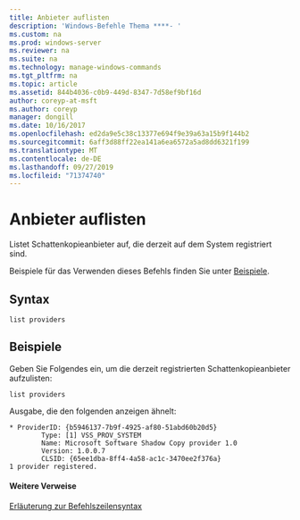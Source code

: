 ```yaml
---
title: Anbieter auflisten
description: 'Windows-Befehle Thema ****- '
ms.custom: na
ms.prod: windows-server
ms.reviewer: na
ms.suite: na
ms.technology: manage-windows-commands
ms.tgt_pltfrm: na
ms.topic: article
ms.assetid: 844b4036-c0b9-449d-8347-7d58ef9bf16d
author: coreyp-at-msft
ms.author: coreyp
manager: dongill
ms.date: 10/16/2017
ms.openlocfilehash: ed2da9e5c38c13377e694f9e39a63a15b9f144b2
ms.sourcegitcommit: 6aff3d88ff22ea141a6ea6572a5ad8dd6321f199
ms.translationtype: MT
ms.contentlocale: de-DE
ms.lasthandoff: 09/27/2019
ms.locfileid: "71374740"
---
```

# <a name="list-providers"></a>Anbieter auflisten



Listet Schattenkopieanbieter auf, die derzeit auf dem System registriert sind.

Beispiele für das Verwenden dieses Befehls finden Sie unter [Beispiele](#BKMK_examples).

## <a name="syntax"></a>Syntax

```
list providers
```

## <a name="BKMK_examples"></a>Beispiele

Geben Sie Folgendes ein, um die derzeit registrierten Schattenkopieanbieter aufzulisten:
```
list providers
```
Ausgabe, die den folgenden anzeigen ähnelt:
```
* ProviderID: {b5946137-7b9f-4925-af80-51abd60b20d5}
        Type: [1] VSS_PROV_SYSTEM
        Name: Microsoft Software Shadow Copy provider 1.0
        Version: 1.0.0.7
        CLSID: {65ee1dba-8ff4-4a58-ac1c-3470ee2f376a}
1 provider registered.
```

#### <a name="additional-references"></a>Weitere Verweise

[Erläuterung zur Befehlszeilensyntax](command-line-syntax-key.md)